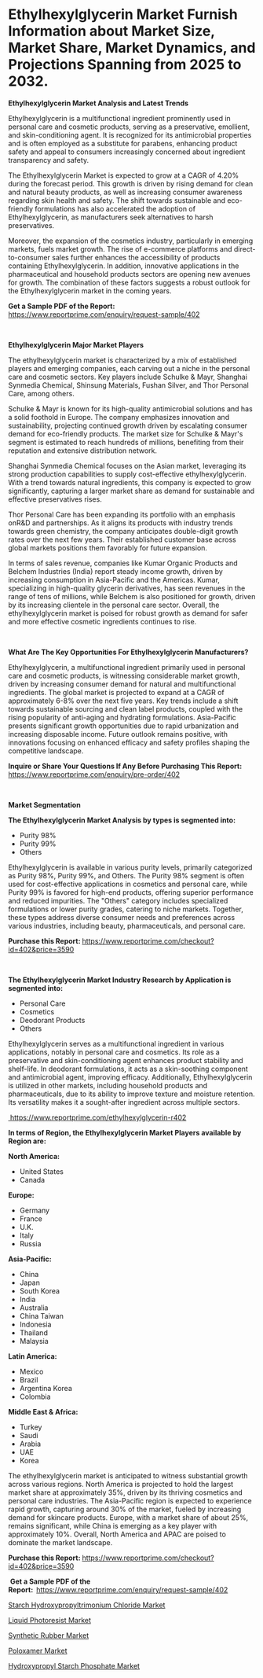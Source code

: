 <p><h1>Ethylhexylglycerin Market Furnish Information about Market Size, Market Share, Market Dynamics, and Projections Spanning from 2025 to 2032.</h1></p><p><strong>Ethylhexylglycerin Market Analysis and Latest Trends</strong></p>
<p><p>Ethylhexylglycerin is a multifunctional ingredient prominently used in personal care and cosmetic products, serving as a preservative, emollient, and skin-conditioning agent. It is recognized for its antimicrobial properties and is often employed as a substitute for parabens, enhancing product safety and appeal to consumers increasingly concerned about ingredient transparency and safety.</p><p>The Ethylhexylglycerin Market is expected to grow at a CAGR of 4.20% during the forecast period. This growth is driven by rising demand for clean and natural beauty products, as well as increasing consumer awareness regarding skin health and safety. The shift towards sustainable and eco-friendly formulations has also accelerated the adoption of Ethylhexylglycerin, as manufacturers seek alternatives to harsh preservatives.</p><p>Moreover, the expansion of the cosmetics industry, particularly in emerging markets, fuels market growth. The rise of e-commerce platforms and direct-to-consumer sales further enhances the accessibility of products containing Ethylhexylglycerin. In addition, innovative applications in the pharmaceutical and household products sectors are opening new avenues for growth. The combination of these factors suggests a robust outlook for the Ethylhexylglycerin market in the coming years.</p></p>
<p><strong>Get a Sample PDF of the Report:&nbsp;</strong> <a href="https://www.reportprime.com/enquiry/request-sample/402?utm_campaign=1890&utm_medium=2&utm_source=Github&utm_content=ia&utm_term=18032025&utm_id=ethylhexylglycerin">https://www.reportprime.com/enquiry/request-sample/402</a></p>
<p>&nbsp;</p>
<p><strong>Ethylhexylglycerin Major Market Players</strong></p>
<p><p>The ethylhexylglycerin market is characterized by a mix of established players and emerging companies, each carving out a niche in the personal care and cosmetic sectors. Key players include Schulke & Mayr, Shanghai Synmedia Chemical, Shinsung Materials, Fushan Silver, and Thor Personal Care, among others.</p><p>Schulke & Mayr is known for its high-quality antimicrobial solutions and has a solid foothold in Europe. The company emphasizes innovation and sustainability, projecting continued growth driven by escalating consumer demand for eco-friendly products. The market size for Schulke & Mayr's segment is estimated to reach hundreds of millions, benefiting from their reputation and extensive distribution network.</p><p>Shanghai Synmedia Chemical focuses on the Asian market, leveraging its strong production capabilities to supply cost-effective ethylhexylglycerin. With a trend towards natural ingredients, this company is expected to grow significantly, capturing a larger market share as demand for sustainable and effective preservatives rises.</p><p>Thor Personal Care has been expanding its portfolio with an emphasis onR&D and partnerships. As it aligns its products with industry trends towards green chemistry, the company anticipates double-digit growth rates over the next few years. Their established customer base across global markets positions them favorably for future expansion.</p><p>In terms of sales revenue, companies like Kumar Organic Products and Belchem Industries (India) report steady income growth, driven by increasing consumption in Asia-Pacific and the Americas. Kumar, specializing in high-quality glycerin derivatives, has seen revenues in the range of tens of millions, while Belchem is also positioned for growth, driven by its increasing clientele in the personal care sector. Overall, the ethylhexylglycerin market is poised for robust growth as demand for safer and more effective cosmetic ingredients continues to rise.</p></p>
<p>&nbsp;</p>
<p><strong>What Are The Key Opportunities For Ethylhexylglycerin Manufacturers?</strong></p>
<p><p>Ethylhexylglycerin, a multifunctional ingredient primarily used in personal care and cosmetic products, is witnessing considerable market growth, driven by increasing consumer demand for natural and multifunctional ingredients. The global market is projected to expand at a CAGR of approximately 6-8% over the next five years. Key trends include a shift towards sustainable sourcing and clean label products, coupled with the rising popularity of anti-aging and hydrating formulations. Asia-Pacific presents significant growth opportunities due to rapid urbanization and increasing disposable income. Future outlook remains positive, with innovations focusing on enhanced efficacy and safety profiles shaping the competitive landscape.</p></p>
<p><strong>Inquire or Share Your Questions If Any Before Purchasing This Report:</strong> <a href="https://www.reportprime.com/enquiry/pre-order/402?utm_campaign=1890&utm_medium=2&utm_source=Github&utm_content=ia&utm_term=18032025&utm_id=ethylhexylglycerin">https://www.reportprime.com/enquiry/pre-order/402</a></p>
<p>&nbsp;</p>
<p><strong>Market Segmentation</strong></p>
<p><strong>The Ethylhexylglycerin Market Analysis by types is segmented into:</strong></p>
<p><ul><li>Purity 98%</li><li>Purity 99%</li><li>Others</li></ul></p>
<p><p>Ethylhexylglycerin is available in various purity levels, primarily categorized as Purity 98%, Purity 99%, and Others. The Purity 98% segment is often used for cost-effective applications in cosmetics and personal care, while Purity 99% is favored for high-end products, offering superior performance and reduced impurities. The "Others" category includes specialized formulations or lower purity grades, catering to niche markets. Together, these types address diverse consumer needs and preferences across various industries, including beauty, pharmaceuticals, and personal care.</p></p>
<p><strong>Purchase this Report:&nbsp;</strong><a href="https://www.reportprime.com/checkout?id=402&price=3590&utm_campaign=1890&utm_medium=2&utm_source=Github&utm_content=ia&utm_term=18032025&utm_id=ethylhexylglycerin">https://www.reportprime.com/checkout?id=402&price=3590</a></p>
<p>&nbsp;</p>
<p><strong>The Ethylhexylglycerin Market Industry Research by Application is segmented into:</strong></p>
<p><ul><li>Personal Care</li><li>Cosmetics</li><li>Deodorant Products</li><li>Others</li></ul></p>
<p><p>Ethylhexylglycerin serves as a multifunctional ingredient in various applications, notably in personal care and cosmetics. Its role as a preservative and skin-conditioning agent enhances product stability and shelf-life. In deodorant formulations, it acts as a skin-soothing component and antimicrobial agent, improving efficacy. Additionally, Ethylhexylglycerin is utilized in other markets, including household products and pharmaceuticals, due to its ability to improve texture and moisture retention. Its versatility makes it a sought-after ingredient across multiple sectors.</p></p>
<p><a href="https://www.reportprime.com/ethylhexylglycerin-r402?utm_campaign=1890&utm_medium=2&utm_source=Github&utm_content=ia&utm_term=18032025&utm_id=ethylhexylglycerin">&nbsp;https://www.reportprime.com/ethylhexylglycerin-r402</a></p>
<p><strong>In terms of Region, the Ethylhexylglycerin Market Players available by Region are:</strong></p>
<p>
    <p> <strong> North America: </strong>
        <ul>
            <li>United States</li>
            <li>Canada</li>
        </ul>
        </p> 
    <p> <strong> Europe: </strong>
        <ul>
            <li>Germany</li>
            <li>France</li>
            <li>U.K.</li>
            <li>Italy</li>
            <li>Russia</li>
        </ul>
        </p> 
    <p> <strong> Asia-Pacific: </strong>
        <ul>
            <li>China</li>
            <li>Japan</li>
            <li>South Korea</li>
            <li>India</li>
            <li>Australia</li>
            <li>China Taiwan</li>
            <li>Indonesia</li>
            <li>Thailand</li>
            <li>Malaysia</li>
        </ul>
        </p> 
    <p> <strong> Latin America: </strong>
        <ul>
            <li>Mexico</li>
            <li>Brazil</li>
            <li>Argentina Korea</li>
            <li>Colombia</li>
        </ul>
        </p> 
    <p> <strong> Middle East & Africa: </strong>
        <ul>
            <li>Turkey</li>
            <li>Saudi</li>
            <li>Arabia</li>
            <li>UAE</li>
            <li>Korea</li>
        </ul>
    </p>
    </p>
<p><p>The ethylhexylglycerin market is anticipated to witness substantial growth across various regions. North America is projected to hold the largest market share at approximately 35%, driven by its thriving cosmetics and personal care industries. The Asia-Pacific region is expected to experience rapid growth, capturing around 30% of the market, fueled by increasing demand for skincare products. Europe, with a market share of about 25%, remains significant, while China is emerging as a key player with approximately 10%. Overall, North America and APAC are poised to dominate the market landscape.</p></p>
<p><strong>Purchase this Report: </strong><a href="https://www.reportprime.com/checkout?id=402&price=3590&utm_campaign=1890&utm_medium=2&utm_source=Github&utm_content=ia&utm_term=18032025&utm_id=ethylhexylglycerin">https://www.reportprime.com/checkout?id=402&price=3590</a></p>
<p>&nbsp;<strong>Get a Sample PDF of the Report:&nbsp;&nbsp;</strong><a href="https://www.reportprime.com/enquiry/request-sample/402?utm_campaign=1890&utm_medium=2&utm_source=Github&utm_content=ia&utm_term=18032025&utm_id=ethylhexylglycerin">https://www.reportprime.com/enquiry/request-sample/402</a></p>
<p><strong></strong></p>
<p><p><a href="https://github.com/eskelimaksic/Market-Research-Report-List-1/blob/main/starch-hydroxypropyltrimonium-chloride-market.md?utm_campaign=1890&utm_medium=2&utm_source=Github&utm_content=ia&utm_term=18032025&utm_id=ethylhexylglycerin">Starch Hydroxypropyltrimonium Chloride Market</a></p><p><a href="https://github.com/lelahokendo/Market-Research-Report-List-1/blob/main/liquid-photoresist-market.md?utm_campaign=1890&utm_medium=2&utm_source=Github&utm_content=ia&utm_term=18032025&utm_id=ethylhexylglycerin">Liquid Photoresist Market</a></p><p><a href="https://github.com/wantadhagino/Market-Research-Report-List-1/blob/main/synthetic-rubber-market.md?utm_campaign=1890&utm_medium=2&utm_source=Github&utm_content=ia&utm_term=18032025&utm_id=ethylhexylglycerin">Synthetic Rubber Market</a></p><p><a href="https://github.com/hatlepigna2s/Market-Research-Report-List-1/blob/main/poloxamer-market.md?utm_campaign=1890&utm_medium=2&utm_source=Github&utm_content=ia&utm_term=18032025&utm_id=ethylhexylglycerin">Poloxamer Market</a></p><p><a href="https://github.com/vestadjogile/Market-Research-Report-List-1/blob/main/hydroxypropyl-starch-phosphate-market.md?utm_campaign=1890&utm_medium=2&utm_source=Github&utm_content=ia&utm_term=18032025&utm_id=ethylhexylglycerin">Hydroxypropyl Starch Phosphate Market</a></p></p>